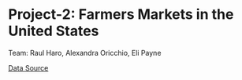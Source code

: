 # Project-2: Farmers Markets in the United States 

Team: Raul Haro, Alexandra Oricchio, Eli Payne

[Data Source](https://catalog.data.gov/dataset/farmers-markets-geographic-data)
